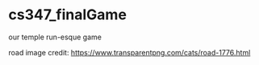# cs347_finalGame
our temple run-esque game

road image credit: https://www.transparentpng.com/cats/road-1776.html
